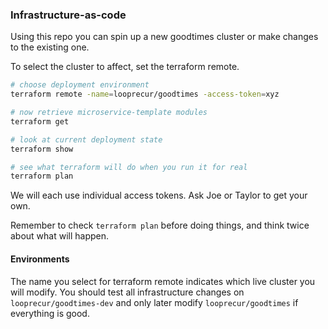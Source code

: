 ### Infrastructure-as-code

Using this repo you can spin up a new goodtimes cluster or make
changes to the existing one.

To select the cluster to affect, set the terraform remote.

```bash
# choose deployment environment
terraform remote -name=looprecur/goodtimes -access-token=xyz

# now retrieve microservice-template modules
terraform get

# look at current deployment state
terraform show

# see what terraform will do when you run it for real
terraform plan
```

We will each use individual access tokens. Ask Joe or Taylor
to get your own.

Remember to check `terraform plan` before doing things, and
think twice about what will happen.

#### Environments

The name you select for terraform remote indicates which live cluster
you will modify. You should test all infrastructure changes on
`looprecur/goodtimes-dev` and only later modify `looprecur/goodtimes`
if everything is good.
